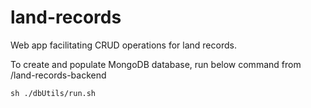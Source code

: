 # land-records
Web app facilitating CRUD operations for land records. 

To create and populate MongoDB database, run below command from /land-records-backend
```
sh ./dbUtils/run.sh
```

